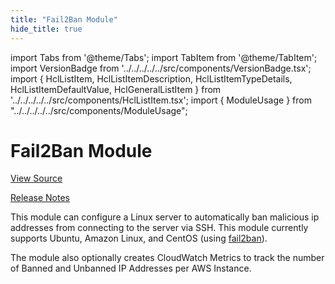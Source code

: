 ```yaml
---
title: "Fail2Ban Module"
hide_title: true
---
```


import Tabs from '@theme/Tabs';
import TabItem from '@theme/TabItem';
import VersionBadge from '../../../../../src/components/VersionBadge.tsx';
import { HclListItem, HclListItemDescription, HclListItemTypeDetails, HclListItemDefaultValue, HclGeneralListItem } from '../../../../../src/components/HclListItem.tsx';
import { ModuleUsage } from "../../../../../src/components/ModuleUsage";

<VersionBadge repoTitle="Security Modules" version="0.75.18" lastModifiedVersion="0.75.12"/>

# Fail2Ban Module

<a href="https://github.com/gruntwork-io/terraform-aws-security/tree/v0.75.18/modules/fail2ban" className="link-button" title="View the source code for this module in GitHub.">View Source</a>

<a href="https://github.com/gruntwork-io/terraform-aws-security/releases/tag/v0.75.12" className="link-button" title="Release notes for only versions which impacted this module.">Release Notes</a>

This module can configure a Linux server to automatically ban malicious ip addresses from connecting to the server
via SSH. This module currently supports Ubuntu, Amazon Linux, and CentOS (using
[fail2ban](https://www.fail2ban.org)).

The module also optionally creates CloudWatch Metrics to track the number of Banned and Unbanned IP Addresses per AWS
Instance.

<!-- ##DOCS-SOURCER-START
{
  "originalSources": [
    "https://github.com/gruntwork-io/terraform-aws-security/tree/v0.75.18/modules/fail2ban/readme.md",
    "https://github.com/gruntwork-io/terraform-aws-security/tree/v0.75.18/modules/fail2ban/variables.tf",
    "https://github.com/gruntwork-io/terraform-aws-security/tree/v0.75.18/modules/fail2ban/outputs.tf"
  ],
  "sourcePlugin": "module-catalog-api",
  "hash": "e7896388d45eb1c03655d9ac167bfb38"
}
##DOCS-SOURCER-END -->
